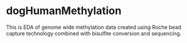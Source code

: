 # dogHumanMethylation

This is EDA of genome wide methylation data created using Roche bead capture technology combined with bisulfite conversion and sequencing. 
